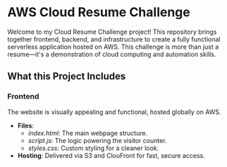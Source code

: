 # AWS Cloud Resume Challenge
Welcome to my Cloud Resume Challenge project! This repository brings together frontend, backend, and infrastructure to create a fully functional serverless application hosted on AWS. This challenge is more than just a resume—it's a demonstration of cloud computing and automation skills.

## What this Project Includes
### Frontend
The website is visually appealing and functional, hosted globally on AWS.
* __Files__:
  * _index.html_: The main webpage structure.
  * _script.js_: The logic powering the visitor counter.
  * _styles.css_: Custom styling for a cleaner look.
* __Hosting__: Delivered via S3 and ClouFront for fast, secure access.
